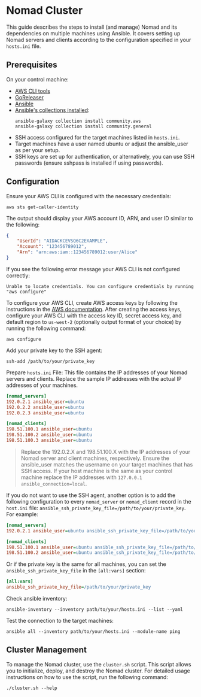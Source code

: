 # Nomad Cluster

This guide describes the steps to install (and manage) Nomad and its dependencies on multiple machines using Ansible.
It covers setting up Nomad servers and clients according to the configuration specified in your `hosts.ini` file.

## Prerequisites

On your control machine:
- [AWS CLI tools](https://docs.aws.amazon.com/cli/latest/userguide/getting-started-install.html)
- [GoReleaser](https://goreleaser.com/install/)
- [Ansible](https://docs.ansible.com/ansible/latest/installation_guide/intro_installation.html)
- [Ansible's collections installed](https://docs.ansible.com/ansible/latest/collections_guide/collections_installing.html):
  ```shell
  ansible-galaxy collection install community.aws
  ansible-galaxy collection install community.general
  ```
- SSH access configured for the target machines listed in `hosts.ini`.
- Target machines have a user named ubuntu or adjust the ansible_user as per your setup.
- SSH keys are set up for authentication, or alternatively, you can use SSH passwords (ensure sshpass is installed if using passwords).

## Configuration

Ensure your AWS CLI is configured with the necessary credentials:
```shell
aws sts get-caller-identity
```

The output should display your AWS account ID, ARN, and user ID similar to the following:
```json
{
    "UserId": "AIDACKCEVSQ6C2EXAMPLE",
    "Account": "123456789012",
    "Arn": "arn:aws:iam::123456789012:user/Alice"
}
```

If you see the following error message your AWS CLI is not configured correctly:
```text
Unable to locate credentials. You can configure credentials by running "aws configure"
```

To configure your AWS CLI, create AWS access keys by following the instructions in the [AWS documentation](https://docs.aws.amazon.com/IAM/latest/UserGuide/id_credentials_access-keys.html#Using_CreateAccessKey).
After creating the access keys, configure your AWS CLI with the access key ID, secret access key, and default region to `us-west-2` (optionally output format of your choice) by running the following command:
```shell
aws configure
```

Add your private key to the SSH agent:
```shell
ssh-add /path/to/your/private_key
```

Prepare `hosts.ini` File: This file contains the IP addresses of your Nomad servers and clients. Replace the sample IP addresses with the actual IP addresses of your machines.
```ini
[nomad_servers]
192.0.2.1 ansible_user=ubuntu
192.0.2.2 ansible_user=ubuntu
192.0.2.3 ansible_user=ubuntu

[nomad_clients]
198.51.100.1 ansible_user=ubuntu
198.51.100.2 ansible_user=ubuntu
198.51.100.3 ansible_user=ubuntu
```
> Replace the 192.0.2.X and 198.51.100.X with the IP addresses of your Nomad server and client machines, respectively.
> Ensure the ansible_user matches the username on your target machines that has SSH access.
> If your host machine is the same as your control machine replace the IP addresses with `127.0.0.1 ansible_connection=local`.

If you do not want to use the SSH agent, another option is to add the following configuration to every `nomad_server` or
`nomad_client` record in the `host.ini` file: `ansible_ssh_private_key_file=/path/to/your/private_key`. For example:
```ini
[nomad_servers]
192.0.2.1 ansible_user=ubuntu ansible_ssh_private_key_file=/path/to/your/private_key

[nomad_clients]
198.51.100.1 ansible_user=ubuntu ansible_ssh_private_key_file=/path/to/your/private_key
198.51.100.2 ansible_user=ubuntu ansible_ssh_private_key_file=/path/to/your/private_key
```

Or if the private key is the same for all machines, you can set the `ansible_ssh_private_key_file` in the `[all:vars]` section:
```ini
[all:vars]
ansible_ssh_private_key_file=/path/to/your/private_key
```

Check ansible inventory:
```shell
ansible-inventory --inventory path/to/your/hosts.ini --list --yaml
```

Test the connection to the target machines:
```shell
ansible all --inventory path/to/your/hosts.ini --module-name ping
```

## Cluster Management

To manage the Nomad cluster, use the `cluster.sh` script. This script allows you to initialize, deploy, and destroy the Nomad cluster.
For detailed usage instructions on how to use the script, run the following command:
```shell
./cluster.sh --help
```
